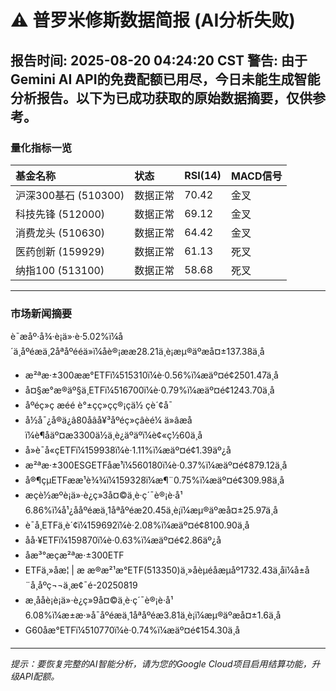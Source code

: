 # ⚠️ 普罗米修斯数据简报 (AI分析失败)
**报告时间:** 2025-08-20 04:24:20 CST
**警告:** 由于Gemini AI API的免费配额已用尽，今日未能生成智能分析报告。以下为已成功获取的原始数据摘要，仅供参考。
---
### 量化指标一览
| 基金名称 | 状态 | RSI(14) | MACD信号 |
| :--- | :--- | :--- | :--- |
| 沪深300基石 (510300) | 数据正常 | 70.42 | 金叉 |
| 科技先锋 (512000) | 数据正常 | 69.12 | 金叉 |
| 消费龙头 (510630) | 数据正常 | 64.42 | 金叉 |
| 医药创新 (159929) | 数据正常 | 61.13 | 死叉 |
| 纳指100 (513100) | 数据正常 | 58.68 | 死叉 |

---
### 市场新闻摘要
è¯æåº·å¾·è¡ä»·è·5.02%ï¼å´ä¸åºéæä¸2åªåºééä»ï¼åè®¡ææ28.21ä¸è¡æµ®äºæå¤±137.38ä¸å
- æ²ªæ·±300ææ°ETFï¼515310ï¼è·0.56%ï¼æäº¤é¢2501.47ä¸å
- å¤§æ°æ®äº§ä¸ETFï¼516700ï¼è·0.79%ï¼æäº¤é¢1243.70ä¸å
- åºéç»ç
æéé è°±çç»çç®¡çä½ çè´¢å¯
- å½å¯¿å®ä¿â80åâå¥³åºéç»çâèé¼ ä»âæåï¼è¶åäº¤æ3300ä½ä¸è¿äºäºï¼è¢«ç½60ä¸å
- å»è¯å«çETFï¼159938ï¼è·1.11%ï¼æäº¤é¢1.39äº¿å
- æ²ªæ·±300ESGETFåæ¹ï¼560180ï¼è·0.37%ï¼æäº¤é¢879.12ä¸å
- å®¶çµETFææ¹è¾¾ï¼159328ï¼æ¶¨0.75%ï¼æäº¤é¢309.98ä¸å
- æçè½æºè¡ä»·è¿ç»­3å¤©ä¸è·ç´¯è®¡è·å¹6.86%ï¼å¹¿ååºéæä¸1åªåºéæ20.45ä¸è¡ï¼æµ®äºæå¤±25.97ä¸å
- è¯å¸ETFä¸è´¢ï¼159692ï¼è·2.08%ï¼æäº¤é¢8100.90ä¸å
- åå·¥ETFï¼159870ï¼è·0.63%ï¼æäº¤é¢2.86äº¿å
- åæ³°æçæ²ªæ·±300ETF
- ETFä¸»åæ¦ | æ æ®æ²¹æ°ETF(513350)ä¸»åèµéåæµåº1732.43ä¸åï¼å±å¨å¸åºç¬¬ä¸æ¢¯é-20250819
- æ¸ååè¡è¡ä»·è¿ç»­9å¤©ä¸è·ç´¯è®¡è·å¹6.08%ï¼æ±æ·»å¯åºéæä¸1åªåºéæ3.81ä¸è¡ï¼æµ®äºæå¤±1.6ä¸å
- G60åæ°ETFï¼510770ï¼è·0.74%ï¼æäº¤é¢154.30ä¸å
---
*提示：要恢复完整的AI智能分析，请为您的Google Cloud项目启用结算功能，升级API配额。*